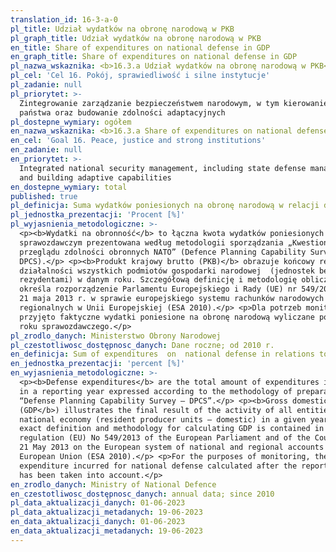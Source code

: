 ```yaml
---
translation_id: 16-3-a-0
pl_title: Udział wydatków na obronę narodową w PKB
pl_graph_title: Udział wydatków na obronę narodową w PKB
en_title: Share of expenditures on national defense in GDP
en_graph_title: Share of expenditures on national defense in GDP
pl_nazwa_wskaznika: <b>16.3.a Udział wydatków na obronę narodową w PKB</b>
pl_cel: 'Cel 16. Pokój, sprawiedliwość i silne instytucje'
pl_zadanie: null
pl_priorytet: >-
  Zintegrowanie zarządzanie bezpieczeństwem narodowym, w tym kierowanie obroną
  państwa oraz budowanie zdolności adaptacyjnych
pl_dostepne_wymiary: ogółem
en_nazwa_wskaznika: <b>16.3.a Share of expenditures on national defense in GDP</b>
en_cel: 'Goal 16. Peace, justice and strong institutions'
en_zadanie: null
en_priorytet: >-
  Integrated national security management, including state defense management
  and building adaptive capabilities
en_dostepne_wymiary: total
published: true
pl_definicja: Suma wydatków poniesionych na obronę narodową w relacji do PKB.
pl_jednostka_prezentacji: 'Procent [%]'
pl_wyjasnienia_metodologiczne: >-
  <p><b>Wydatki na obronność</b> to łączna kwota wydatków poniesionych w roku
  sprawozdawczym prezentowana według metodologii sporządzania „Kwestionariusza
  przeglądu zdolności obronnych NATO” (Defence Planning Capability Survey -
  DPCS).</p> <p><b>Produkt krajowy brutto (PKB)</b> obrazuje końcowy rezultat
  działalności wszystkich podmiotów gospodarki narodowej  (jednostek będących
  rezydentami) w danym roku. Szczegółową definicję i metodologię obliczania PKB
  określa rozporządzenie Parlamentu Europejskiego i Rady (UE) nr 549/2013 z dnia
  21 maja 2013 r. w sprawie europejskiego systemu rachunków narodowych i
  regionalnych w Unii Europejskiej (ESA 2010).</p> <p>Dla potrzeb monitorowania
  przyjęto faktyczne wydatki poniesione na obronę narodową wyliczane po upływie
  roku sprawozdawczego.</p>
pl_zrodlo_danych: Ministerstwo Obrony Narodowej
pl_czestotliwosc_dostępnosc_danych: Dane roczne; od 2010 r.
en_definicja: Sum of expenditures  on  national defense in relations to GDP.
en_jednostka_prezentacji: 'percent [%]'
en_wyjasnienia_metodologiczne: >-
  <p><b>Defense expenditures</b> are the total amount of expenditures incurred
  in a reporting year expressed according to the methodology of preparation of
  “Defense Planning Capability Survey – DPCS”.</p> <p><b>Gross domestic product
  (GDP</b>) illustrates the final result of the activity of all entities of the
  national economy (resident producer units – domestic) in a given year. The
  exact definition and methodology for calculating GDP is contained in the
  regulation (EU) No 549/2013 of the European Parliament and of the Council of
  21 May 2013 on the European system of national and regional accounts in the
  European Union (ESA 2010).</p> <p>For the purposes of monitoring, the actual
  expenditure incurred for national defense calculated after the reporting year
  has been taken into account.</p>
en_zrodlo_danych: Ministry of National Defence
en_czestotliwosc_dostępnosc_danych: annual data; since 2010
pl_data_aktualizacji_danych: 01-06-2023
pl_data_aktualizacji_metadanych: 19-06-2023
en_data_aktualizacji_danych: 01-06-2023
en_data_aktualizacji_metadanych: 19-06-2023
---
```


